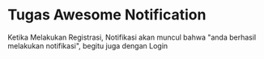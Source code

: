 # Tugas Awesome Notification

Ketika Melakukan Registrasi, Notifikasi akan muncul bahwa "anda berhasil melakukan notifikasi", begitu juga dengan Login
